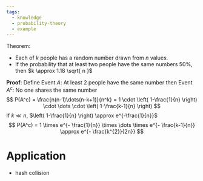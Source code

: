 ```yaml
---
tags:
  - knowledge
  - probability-theory
  - example
---
```

Theorem:
- Each of $k$ people has a random number drawn from $n$ values.
- If the probability that at least two people have the same numbers $50\%$, then $k \approx 1.18 \sqrt{ n }$

**Proof**:
Define Event $A$: At least 2 people have the same number
then Event $A^c$: No one shares the same number
$$
P(A^c) = \frac{n(n-1)\dots(n-k+1)}{n^k} = 1 \cdot \left( 1-\frac{1}{n} \right) \cdot \dots \cdot \left( 1-\frac{k-1}{n} \right)
$$
If $k \ll n$, $\left( 1-\frac{1}{n} \right) \approx e^{-\frac{1}{n}}$
$$
P(A^c) = 1 \times e^{- \frac{1}{n}} \times \dots \times e^{- \frac{k-1}{n}} \approx e^{- \frac{k^{2}}{2n}}
$$

# Application
- hash collision